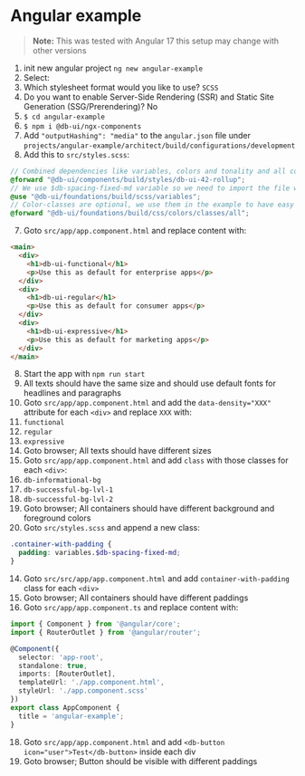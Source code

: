 # Angular example

> **Note:** This was tested with Angular 17 this setup may change with other versions

1. init new angular project `ng new angular-example`
2. Select:
3. Which stylesheet format would you like to use? `SCSS`
4. Do you want to enable Server-Side Rendering (SSR) and Static Site Generation (SSG/Prerendering)? No
5. `$ cd angular-example`
6. `$ npm i @db-ui/ngx-components`
7. Add `"outputHashing": "media"` to the `angular.json` file under `projects/angular-example/architect/build/configurations/development`
8. Add this to `src/styles.scss`:

```scss
// Combined dependencies like variables, colors and tonality and all components
@forward "@db-ui/components/build/styles/db-ui-42-rollup";
// We use $db-spacing-fixed-md variable so we need to import the file where the variable is defined
@use "@db-ui/foundations/build/scss/variables";
// Color-classes are optional, we use them in the example to have easy access to colors
@forward "@db-ui/foundations/build/css/colors/classes/all";
```

7. Goto `src/app/app.component.html` and replace content with:

```html
<main>
  <div>
    <h1>db-ui-functional</h1>
    <p>Use this as default for enterprise apps</p>
  </div>
  <div>
    <h1>db-ui-regular</h1>
    <p>Use this as default for consumer apps</p>
  </div>
  <div>
    <h1>db-ui-expressive</h1>
    <p>Use this as default for marketing apps</p>
  </div>
</main>
```

8. Start the app with `npm run start`
9. All texts should have the same size and should use default fonts for headlines and paragraphs
10. Goto `src/app/app.component.html` and add the `data-density="XXX"` attribute for each `<div>` and replace `XXX` with:
11. `functional`
12. `regular`
13. `expressive`
14. Goto browser; All texts should have different sizes
15. Goto `src/app/app.component.html` and add `class` with those classes for each `<div>`:
16. `db-informational-bg`
17. `db-successful-bg-lvl-1`
18. `db-successful-bg-lvl-2`
19. Goto browser; All containers should have different background and foreground colors
20. Goto `src/styles.scss` and append a new class:

```scss
.container-with-padding {
  padding: variables.$db-spacing-fixed-md;
}
```

14. Goto `src/src/app/app.component.html` and add `container-with-padding` class for each `<div>`
15. Goto browser; All containers should have different paddings
16. Goto `src/app/app.component.ts` and replace content with:

```ts
import { Component } from '@angular/core';
import { RouterOutlet } from '@angular/router';

@Component({
  selector: 'app-root',
  standalone: true,
  imports: [RouterOutlet],
  templateUrl: './app.component.html',
  styleUrl: './app.component.scss'
})
export class AppComponent {
  title = 'angular-example';
}
```

18. Goto `src/app/app.component.html` and add `<db-button icon="user">Test</db-button>` inside each div
19. Goto browser; Button should be visible with different paddings
